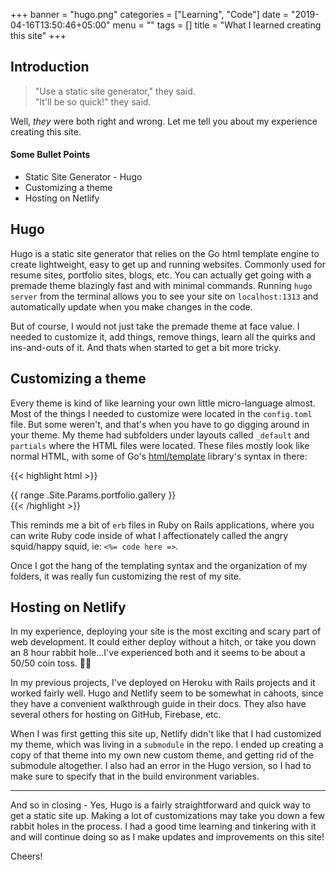 +++
banner = "hugo.png"
categories = ["Learning", "Code"]
date = "2019-04-16T13:50:46+05:00"
menu = ""
tags = []
title = "What I learned creating this site"
+++

## Introduction

>"Use a static site generator," they said.<br>
"It'll be so quick!" they said.

Well, *they* were both right and wrong. Let me tell you about my experience creating this site.


#### Some Bullet Points
* Static Site Generator - Hugo
* Customizing a theme
* Hosting on Netlify

## Hugo
Hugo is a static site generator that relies on the Go html template engine to create lightweight, easy to get up and running websites. Commonly used for resume sites, portfolio sites, blogs, etc. You can actually get going with a premade theme blazingly fast and with minimal commands. Running `hugo server` from the terminal allows you to see your site on `localhost:1313` and automatically update when you make changes in the code.

But of course, I would not just take the premade theme at face value. I needed to customize it, add things, remove things, learn all the quirks and ins-and-outs of it. And thats when started to get a bit more tricky.

## Customizing a theme
Every theme is kind of like learning your own little micro-language almost. Most of the things I needed to customize were located in the `config.toml` file. But some weren't, and that's when you have to go digging around in your theme. My theme had subfolders under layouts called `_default` and `partials` where the HTML files were located. These files mostly look like normal HTML, with some of Go's [html/template](https://golang.org/pkg/html/template/) library's syntax in there:

{{< highlight html >}}
<div class='row'>
  {{ range .Site.Params.portfolio.gallery }}
</div>
{{< /highlight >}}

This reminds me a bit of `erb` files in Ruby on Rails applications, where you can write Ruby code inside of what I affectionately called the angry squid/happy squid, ie: `<%= code here =>`.

Once I got the hang of the templating syntax and the organization of my folders, it was really fun  customizing the rest of my site.

## Hosting on Netlify

In my experience, deploying your site is the most exciting and scary part of web development. It could either deploy without a hitch, or take you down an 8 hour rabbit hole...I've experienced both and it seems to be about a 50/50 coin toss. 🤷🏻‍

In my previous projects, I've deployed on Heroku with Rails projects and it worked fairly well. Hugo and Netlify seem to be somewhat in cahoots, since they have a convenient walkthrough guide in their docs. They also have several others for hosting on GitHub, Firebase, etc.

When I was first getting this site up, Netlify didn't like that I had customized my theme, which was living in a `submodule` in the repo. I ended up creating a copy of that theme into my own new custom theme, and getting rid of the submodule altogether. I also had an error in the Hugo version, so I had to make sure to specify that in the build environment variables.

---
And so in closing - Yes, Hugo is a fairly straightforward and quick way to get a static site up. Making a lot of customizations may take you down a few rabbit holes in the process. I had a good time learning and tinkering with it and will continue doing so as I make updates and improvements on this site!

Cheers!

